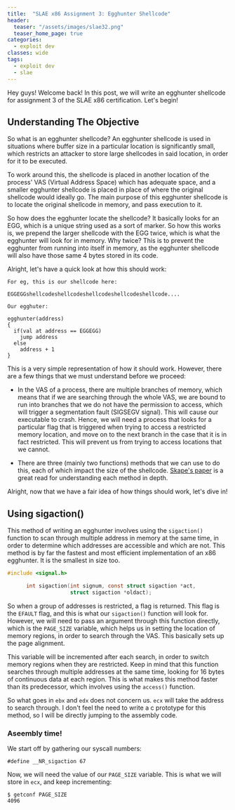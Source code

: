 ```yaml
---
title:  "SLAE x86 Assignment 3: Egghunter Shellcode"
header:
  teaser: "/assets/images/slae32.png"
  teaser_home_page: true
categories:
  - exploit dev
classes: wide
tags:
  - exploit dev
  - slae
---
```


Hey guys! Welcome back! In this post, we will write an egghunter shellcode for
assignment 3 of the SLAE x86 certification. Let's begin!

## Understanding The Objective ##
So what is an egghunter shellcode? An egghunter shellcode is used in situations where buffer size in a particular location is significantly small, which restricts an attacker to store large shellcodes in said location, in order for it to be executed.

To work around this, the shellcode is placed in another location of the process' VAS (Virtual Address Space) which has adequate space, and a smaller egghunter shellcode is placed in place of where the original shellcode would ideally go. The main purpose of this egghunter shellcode is to locate the original shellcode in memory, and pass execution to it.

So how does the egghunter locate the shellcode? It basically looks for an EGG, which is a unique string used as a sort of marker. So how this works is, we prepend the larger shellcode with the EGG twice, which is what the egghunter will look for in memory. Why twice? This is to prevent the egghunter from running into itself in memory, as the egghunter shellcode will also have those same 4 bytes stored in its code.

Alright, let's have a quick look at how this should work:

```
For eg, this is our shellcode here:

EGGEGGshellcodeshellcodeshellcodeshellcodeshellcode....

Our egghuter:

egghunter(address)
{
  if(val at address == EGGEGG)
    jump address
  else
    address + 1
}
```

This is a very simple representation of how it should work. However, there are a few things that we must understand before we proceed:

- In the VAS of a process, there are multiple branches of memory, which means that if we are searching through the whole VAS, we are bound to run into branches that we do not have the permission to access, which will trigger a segmentation fault (SIGSEGV signal). This will cause our executable to crash. Hence, we will need a process that looks for a particular flag that is triggered when trying to access a restricted memory location, and move on to the next branch in the case that it is in fact restricted. This will prevent us from trying to access locations that we cannot.

- There are three (mainly two functions) methods that we can use to do this, each of which impact the size of the shellcode. [Skape's paper](http://www.hick.org/code/skape/papers/egghunt-shellcode.pdf) is a great read for understanding each method in depth.

Alright, now that we have a fair idea of how things should work, let's dive in!

## Using sigaction() ##
This method of writing an egghunter involves using the ```sigaction()``` function to scan through multiple address in memory at the same time, in order to determine which addresses are accessible and which are not. This method is by far the fastest and most efficient implementation of an x86 egghunter. It is the smallest in size too.

```c
#include <signal.h>

      int sigaction(int signum, const struct sigaction *act,
                    struct sigaction *oldact);
```

So when a group of addresses is restricted, a flag is returned. This flag is the ```EFAULT``` flag, and this is what our ```sigaction()``` function will look for. However, we will need to pass an argument through this function directly, which is the ```PAGE_SIZE``` variable, which helps us in setting the location of memory regions, in order to search through the VAS. This basically sets up the page alignment.

This variable will be incremented after each search, in order to switch memory regions when they are restricted. Keep in mind that this function searches through multiple addresses at the same time, looking for 16 bytes of continuous data at each region. This is what makes this method faster than its predecessor, which involves using the ```access()``` function.

So what goes in ```ebx``` and ```edx``` does not concern us. ```ecx``` will take the address to search through. I don't feel the need to write a c prototype for this method, so I will be directly jumping to the assembly code.

### Aseembly time!
We start off by gathering our syscall numbers:
```
#define __NR_sigaction 67
```
Now, we will need the value of our ```PAGE_SIZE``` variable. This is what we will store in ```ecx```, and keep incrementing:
```
$ getconf PAGE_SIZE
4096
```
